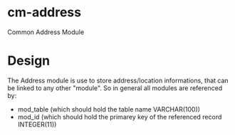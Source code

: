 cm-address
==========

Common Address Module

Design
======

The Address module is use to store address/location informations, that can be linked to any other "module".
So in general all modules are referenced by:

* mod_table (which should hold the table name VARCHAR(100))
* mod_id    (which should hold the primarey key of the referenced record INTEGER(11))
